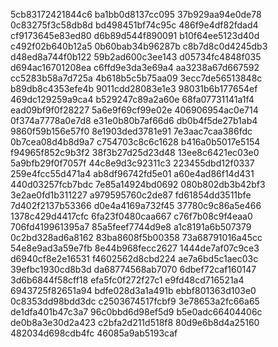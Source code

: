 5cb83172421844c6
ba1bb0d8137cc095
37b929aa94e0de78
0c83275f3c58db8d
bd498451bf74c95c
486f9e4df82fdad4
cf9173645e83ed80
d6b89d544f890091
b10f64ee5123d40d
c492f02b640b12a5
0b60bab34b96287b
c8b7d8c0d4245db3
d48ed8a744f0b122
59b2ad600c3ee143
d05734fc4848f035
d694ac16701208ea
c6ffd9e3da3e69a4
aa3238a67d667592
cc5283b58a7d725a
4b618b5c5b75aa09
3ecc7de56513848c
b89db8c4353efe4b
9011cdd28083e1e3
98031b6b177654ef
469dc129259a9ca4
b529247c89a2a60e
68fa07731141a1f4
ead09bf9f0f28227
5a6e9f69cf99e02e
406906954ac0e714
0f374a7778a0e7d8
e31e0b80b7af66d6
db0b4f5de27b1ab4
9860f59b156e57f0
8e1903ded3781e91
7e3aac7caa386fdc
0b7cea08d4b8d9a7
c754703c8c6c1628
b416a0b5017e5154
f94965f852c9b3f2
38f3b27d25d23d48
13ee8c6421ec03e0
5a9bfb29f0f7057f
44c8e9d3c92311c3
223455dbd12f0337
259e4fcc55d471a4
ab8df96742fd5e01
a60e4ad86f14d431
440d03257fcb7bdc
7e85a14924bd0692
080b802db3b42bf3
3e2ae0fd1b311227
a979595760c2de87
fd61854dd3511bfe
7d402f2137b53366
d0e4a4169a732f45
37780c9c86a5e466
1378c429d4417cfc
6fa23f0480caa667
c76f7b08c9f4eaa0
706fd419961395a7
85a5feef7744d9e8
a1c8191a6b507379
0c2bd328ad6a8162
83ba8608f5b00358
73a68791016a45cc
54e8e9ad3a59e7fb
8e44b968fecc2627
1444de7af07c9ce3
d6940cf8e2e16531
f4602562d8cbd224
ae7a6bd5c1aec03c
39efbc1930cd8b3d
da68774568ab7070
6dbef72caf160147
3d6b6844f58cff18
efa5fc0f272f27c1
e9fd48cd716521a4
6943725f82651a94
bdfe028d3a1a491b
ebbf801363d103e0
0c8353dd98bdd3dc
c2503674517fcbf9
3e78653a2fc66a65
de1dfa401b47c3a7
96c0bbd6d98ef5d9
b5e0adc66404406c
de0b8a3e30d2a423
c2bfa2d211d518f8
80d9e6b8d4a25160
482034d698cdb4fc
46085a9ab5193caf
